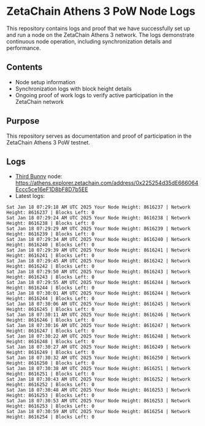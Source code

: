 # ZetaChain Athens 3 PoW Node Logs
This repository contains logs and proof that we have successfully set up and run a node on the ZetaChain Athens 3 network. The logs demonstrate continuous node operation, including synchronization details and performance.

## Contents
- Node setup information
- Synchronization logs with block height details
- Ongoing proof of work logs to verify active participation in the ZetaChain network

## Purpose
This repository serves as documentation and proof of participation in the ZetaChain Athens 3 PoW testnet.

## Logs

- [Third Bunny](https://thirdbunny.xyz/) node: https://athens.explorer.zetachain.com/address/0x225254d35dE666064Eccc5ce16eF1D8bF8D7b5EE
- Latest logs:
```
Sat Jan 18 07:29:18 AM UTC 2025 Your Node Height: 8616237 | Network Height: 8616237 | Blocks Left: 0
Sat Jan 18 07:29:24 AM UTC 2025 Your Node Height: 8616238 | Network Height: 8616238 | Blocks Left: 0
Sat Jan 18 07:29:29 AM UTC 2025 Your Node Height: 8616239 | Network Height: 8616239 | Blocks Left: 0
Sat Jan 18 07:29:34 AM UTC 2025 Your Node Height: 8616240 | Network Height: 8616240 | Blocks Left: 0
Sat Jan 18 07:29:39 AM UTC 2025 Your Node Height: 8616241 | Network Height: 8616241 | Blocks Left: 0
Sat Jan 18 07:29:45 AM UTC 2025 Your Node Height: 8616242 | Network Height: 8616242 | Blocks Left: 0
Sat Jan 18 07:29:50 AM UTC 2025 Your Node Height: 8616243 | Network Height: 8616243 | Blocks Left: 0
Sat Jan 18 07:29:55 AM UTC 2025 Your Node Height: 8616244 | Network Height: 8616244 | Blocks Left: 0
Sat Jan 18 07:30:01 AM UTC 2025 Your Node Height: 8616244 | Network Height: 8616244 | Blocks Left: 0
Sat Jan 18 07:30:06 AM UTC 2025 Your Node Height: 8616245 | Network Height: 8616245 | Blocks Left: 0
Sat Jan 18 07:30:11 AM UTC 2025 Your Node Height: 8616246 | Network Height: 8616246 | Blocks Left: 0
Sat Jan 18 07:30:16 AM UTC 2025 Your Node Height: 8616247 | Network Height: 8616247 | Blocks Left: 0
Sat Jan 18 07:30:22 AM UTC 2025 Your Node Height: 8616248 | Network Height: 8616248 | Blocks Left: 0
Sat Jan 18 07:30:27 AM UTC 2025 Your Node Height: 8616249 | Network Height: 8616249 | Blocks Left: 0
Sat Jan 18 07:30:32 AM UTC 2025 Your Node Height: 8616250 | Network Height: 8616250 | Blocks Left: 0
Sat Jan 18 07:30:38 AM UTC 2025 Your Node Height: 8616251 | Network Height: 8616251 | Blocks Left: 0
Sat Jan 18 07:30:43 AM UTC 2025 Your Node Height: 8616252 | Network Height: 8616252 | Blocks Left: 0
Sat Jan 18 07:30:48 AM UTC 2025 Your Node Height: 8616253 | Network Height: 8616253 | Blocks Left: 0
Sat Jan 18 07:30:53 AM UTC 2025 Your Node Height: 8616253 | Network Height: 8616253 | Blocks Left: 0
Sat Jan 18 07:30:59 AM UTC 2025 Your Node Height: 8616254 | Network Height: 8616254 | Blocks Left: 0
```
